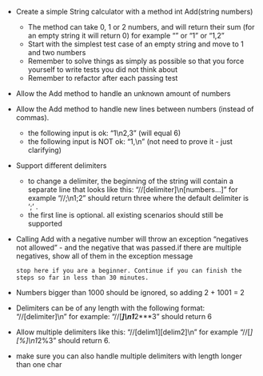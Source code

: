 * Create a simple String calculator with a method int Add(string numbers)

    * The method can take 0, 1 or 2 numbers, and will return their sum (for an empty string it will return 0) for example “” or “1” or “1,2”
    * Start with the simplest test case of an empty string and move to 1 and two numbers
    * Remember to solve things as simply as possible so that you force yourself to write tests you did not think about
    * Remember to refactor after each passing test

* Allow the Add method to handle an unknown amount of numbers
* Allow the Add method to handle new lines between numbers (instead of commas).

    * the following input is ok:  “1\n2,3”  (will equal 6)
    * the following input is NOT ok:  “1,\n” (not need to prove it - just clarifying)

* Support different delimiters

    * to change a delimiter, the beginning of the string will contain a separate line that looks like this:   “//[delimiter]\n[numbers…]” for example “//;\n1;2” should return three where the default delimiter is ‘;’ .
    * the first line is optional. all existing scenarios should still be supported

* Calling Add with a negative number will throw an exception “negatives not allowed” - and the negative that was passed.if there are multiple negatives, show all of them in the exception message

    `stop here if you are a beginner. Continue if you can finish the steps so far in less than 30 minutes.`

* Numbers bigger than 1000 should be ignored, so adding 2 + 1001  = 2

* Delimiters can be of any length with the following format:  “//[delimiter]\n” for example: “//[***]\n1***2***3” should return 6

* Allow multiple delimiters like this:  “//[delim1][delim2]\n” for example “//[*][%]\n1*2%3” should return 6.

* make sure you can also handle multiple delimiters with length longer than one char
